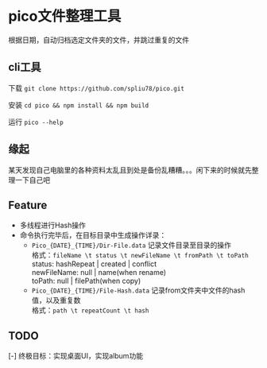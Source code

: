 # pico文件整理工具

根据日期，自动归档选定文件夹的文件，并跳过重复的文件

## cli工具

下载
`git clone https://github.com/spliu78/pico.git`

安装
`cd pico && npm install && npm build`

运行
`pico --help`

## 缘起

某天发现自己电脑里的各种资料太乱且到处是备份乱糟糟。。。闲下来的时候就先整理一下自己吧

## Feature

- 多线程进行Hash操作
- 命令执行完毕后，在目标目录中生成操作详录：
  - `Pico_{DATE}_{TIME}/Dir-File.data`
    记录文件目录至目录的操作  
    格式：`fileName \t status \t newFileName \t fromPath \t toPath`  
    status: hashRepeat | created | conflict  
    newFileName: null | name(when rename)  
    toPath: null | filePath(when copy)  
  - `Pico_{DATE}_{TIME}/File-Hash.data`
    记录from文件夹中文件的hash值，以及重复数  
    格式：`path \t repeatCount \t hash`

## TODO

[-] 终极目标：实现桌面UI，实现album功能

